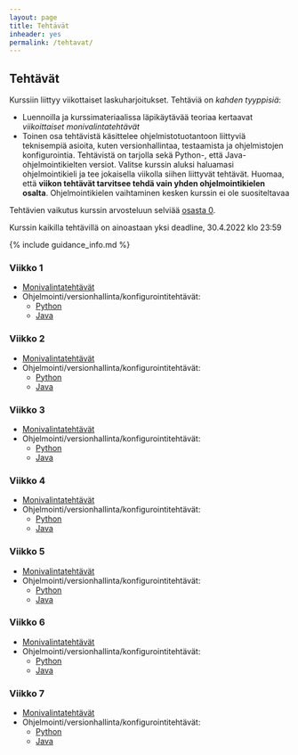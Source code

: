```yaml
---
layout: page
title: Tehtävät
inheader: yes
permalink: /tehtavat/
---
```


## Tehtävät

Kurssiin liittyy viikottaiset laskuharjoitukset. Tehtäviä on _kahden tyyppisiä_:

- Luennoilla ja kurssimateriaalissa läpikäytävää teoriaa kertaavat _viikoittaiset monivalintatehtävät_
- Toinen osa tehtävistä käsittelee ohjelmistotuotantoon liittyviä teknisempiä asioita, kuten versionhallintaa, testaamista ja ohjelmistojen konfigurointia. Tehtävistä on tarjolla sekä Python-, että Java-ohjelmointikielten versiot. Valitse kurssin aluksi haluamasi ohjelmointikieli ja tee jokaisella viikolla siihen liittyvät tehtävät. Huomaa, että **viikon tehtävät tarvitsee tehdä vain yhden ohjelmointikielen osalta**. Ohjelmointikielen vaihtaminen kesken kurssin ei ole suositeltavaa

Tehtävien vaikutus kurssin arvosteluun selviää [osasta 0](/osa0#kurssin-arvostelu).

Kurssin kaikilla tehtävillä on ainoastaan yksi deadline, 30.4.2022 klo 23:59

{% include guidance_info.md %}
### Viikko 1

- [Monivalintatehtävät]({{site.stats_url}}/quiz/1)
- Ohjelmointi/versionhallinta/konfigurointitehtävät:
  - [Python](/tehtavat1)
  - [Java](/java/tehtavat1)

### Viikko 2

- [Monivalintatehtävät]({{site.stats_url}}/quiz/2)
- Ohjelmointi/versionhallinta/konfigurointitehtävät:
  - [Python](/tehtavat2)
  - [Java](/java/tehtavat2)

### Viikko 3

- [Monivalintatehtävät]({{site.stats_url}}/quiz/3)
- Ohjelmointi/versionhallinta/konfigurointitehtävät:
  - [Python](/tehtavat3)
  - [Java](/java/tehtavat3)

### Viikko 4

- [Monivalintatehtävät]({{site.stats_url}}/quiz/4)
- Ohjelmointi/versionhallinta/konfigurointitehtävät:
  - [Python](/tehtavat4)
  - [Java](/java/tehtavat4)

### Viikko 5

- [Monivalintatehtävät]({{site.stats_url}}/quiz/5)
- Ohjelmointi/versionhallinta/konfigurointitehtävät:
  - [Python](/tehtavat5)
  - [Java](/java/tehtavat5)

### Viikko 6

- [Monivalintatehtävät]({{site.stats_url}}/quiz/6)
- Ohjelmointi/versionhallinta/konfigurointitehtävät:
  - [Python](/tehtavat6)
  - [Java](/java/tehtavat6)

### Viikko 7

- [Monivalintatehtävät]({{site.stats_url}}/quiz/7)
- Ohjelmointi/versionhallinta/konfigurointitehtävät:
  - [Python](/tehtavat7)
  - [Java](/java/tehtavat7)

